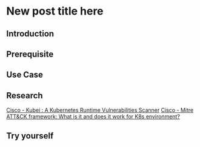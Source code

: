 # New post title here

## Introduction


## Prerequisite


## Use Case


## Research

[Cisco - Kubei : A Kubernetes Runtime Vulnerabilities Scanner](https://www.ciscotechblog.com/blog/kubernetes-runtime-vulnerabilities-scanner-launch/?ccid=cc002449)
[Cisco - Mitre ATT&CK framework: What is it and does it work for K8s environment? ](https://www.ciscotechblog.com/blog/mitre-attck-framework-what-is-it-and-does-it-work-for-k8s-environment/?ccid=cc002449)

## Try yourself
